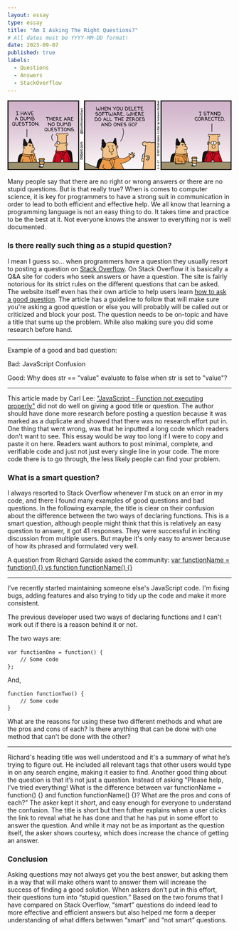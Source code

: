 ```yaml
---
layout: essay
type: essay
title: "Am I Asking The Right Questions?"
# All dates must be YYYY-MM-DD format!
date: 2023-09-07
published: true
labels:
  - Questions
  - Answers
  - StackOverflow
---
```


<img class="img-fluid" src="../img/smart-questions/kvk8okhlzdcmv11v4z0r.gif">

Many people say that there are no right or wrong answers or there are no stupid questions. But is that really true? When is comes to computer science, it is key for programmers to have a strong suit in communication in order to lead to both efficient and effective help. We all know that learning a programming language is not an easy thing to do. It takes time and practice to be the best at it. Not everyone knows the answer to everything nor is well documented.

### Is there really such thing as a stupid question?

I mean I guess so... when programmers have a question they usually resort to posting a question on [Stack Overflow](https://stackoverflow.com). On Stack Overflow it is basically a Q&A site for coders who seek answers or have a question. The site is fairly notorious for its strict rules on the different questions that can be asked. The website itself even has their own article to help users learn [how to ask a good question](https://stackoverflow.com/help/how-to-ask). The article has a guideline to follow that will make sure you're asking a good question or else you will probably will be called out or criticized and block your post. The question needs to be on-topic and have a title that sums up the problem. While also making sure you did some research before hand.

___
Example of a good and bad question:

Bad: JavaScript Confusion

Good: Why does str == "value" evaluate to false when str is set to "value"?

___

This article made by Carl Lee: ["JavaScript - Function not executing properly"](https://stackoverflow.com/questions/39680332/javascript-function-not-executing-properly) did not do well on giving a good title or question. The author should have done more research before posting a question because it was marked as a duplicate and showed that there was no research effort put in. One thing that went wrong, was that he inputted a long code which readers don't want to see. This essay would be way too long if I were to copy and paste it on here. Readers want authors to post minimal, complete, and verifiable code and just not just every single line in your code. The more code there is to go through, the less likely people can find your problem.

### What is a smart question?

I always resorted to Stack Overflow whenever I'm stuck on an error in my code, and there I found many examples of good questions and bad questions. In the following example, the title is clear on their confusion about the difference between the two ways of declaring functions. This is a smart question, although people might think that this is relatively an easy question to answer, it got 41 responses. They were successful in inciting discussion from multiple users. But maybe it's only easy to answer because of how its phrased and formulated very well. 

A question from Richard Garside asked the community: [var functionName = function() {} vs function functionName() {}](https://stackoverflow.com/questions/336859/var-functionname-function-vs-function-functionname)

___

I've recently started maintaining someone else's JavaScript code. I'm fixing bugs, adding features and also trying to tidy up the code and make it more consistent.

The previous developer used two ways of declaring functions and I can't work out if there is a reason behind it or not.

The two ways are:
```
var functionOne = function() {
    // Some code
};
```
And,
```
function functionTwo() {
    // Some code
}
```
What are the reasons for using these two different methods and what are the pros and cons of each? Is there anything that can be done with one method that can't be done with the other?

____

Richard's heading title was well understood and it's a summary of what he’s trying to figure out. He included all relevant tags that other users would type in on any search engine, making it easier to find. Another good thing about the question is that it’s not just a question. Instead of asking "Please help, I've tried everything! What is the difference between var functionName = function() {} and function functionName() {}? What are the pros and cons of each?" The asker kept it short, and easy enough for everyone to understand the confusion. The title is short but then futher explains when a user clicks the link to reveal what he has done and that he has put in some effort to answer the question. And while it may not be as important as the question itself, the asker shows courtesy, which does increase the chance of getting an answer.

### Conclusion
Asking questions may not always get you the best answer, but asking them in a way that will make others want to answer them will increase the success of finding a good solution. When askers don’t put in this effort, their questions turn into “stupid question.” Based on the two forums that I have compared on Stack Overflow, “smart” questions do indeed lead to more effective and efficient answers but also helped me form a deeper understanding of what differs betwwen “smart” and “not smart” questions.
